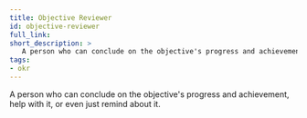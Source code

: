 ```yaml
---
title: Objective Reviewer
id: objective-reviewer
full_link:
short_description: >
   A person who can conclude on the objective's progress and achievement, help with it, or even just remind about it.
tags:
- okr
---
```


A person who can conclude on the objective's progress and achievement, help with it, or even just remind about it.
